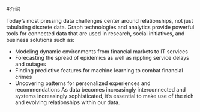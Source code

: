 #介绍

Today’s most pressing data challenges center around relationships, not just tabulating
discrete data. Graph technologies and analytics provide powerful tools for connected
data that are used in research, social initiatives, and business solutions such as:
- Modeling dynamic environments from financial markets to IT services
- Forecasting the spread of epidemics as well as rippling service delays and outages
- Finding predictive features for machine learning to combat financial crimes
- Uncovering patterns for personalized experiences and recommendations
As data becomes increasingly interconnected and systems increasingly sophisticated,
it’s essential to make use of the rich and evolving relationships within our data.

